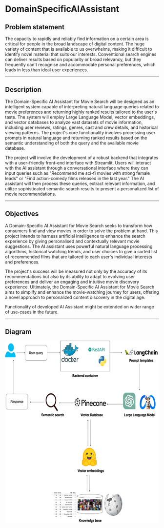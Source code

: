 # DomainSpecificAIAssistant

## Problem statement
The capacity to rapidly and reliably find information on a certain area is critical for people in the broad landscape of digital content. The huge variety of content that is available to us overwhelms, making it difficult to identify novel material that suits our interests. Conventional search engines can deliver results based on popularity or broad relevancy, but they frequently can't recognise and accommodate personal preferences, which leads in less than ideal user experiences.
***

## Description
The Domain-Specific AI Assistant for Movie Search will be designed as an intelligent system capable of interpreting natural language queries related to movie preferences and returning highly ranked results tailored to the user's taste. The system will employ Large Language Model, vector embeddings, and vector databases to analyze vast datasets of movie information, including user reviews, ratings, genres, cast and crew details, and historical viewing patterns. The project's core functionality involves processing user prompts in natural language and returning ranked results based on the semantic understanding of both the query and the available movie database.

The project will involve the development of a robust backend that integrates with a user-friendly front-end interface with Streamlit. Users will interact with the AI assistant through a conversational interface where they can input queries such as "Recommend me sci-fi movies with strong female leads" or "Find action-comedy films released in the last year." The AI assistant will then process these queries, extract relevant information, and utilize sophisticated semantic search results to present a personalized list of movie recommendations.
***

## Objectives
A Domain-Specific AI Assistant for Movie Search seeks to transform how consumers find and view movies in order to solve the problem at hand. This project intends to harness artificial intelligence to enhance the search experience by giving personalised and contextually relevant movie suggestions. The AI assistant uses powerful natural language processing algorithms, historical watching trends, and user choices to give a sorted list of recommended films that are tailored to each user's individual interests and preferences.

The project's success will be measured not only by the accuracy of its recommendations but also by its ability to adapt to evolving user preferences and deliver an engaging and intuitive movie discovery experience. Ultimately, the Domain-Specific AI Assistant for Movie Search aims to simplify and enhance the movie-watching journey for users, offering a novel approach to personalized content discovery in the digital age.

Functionality of developed AI Assistant might be extended on wider range of use-cases in the future.
***

## Diagram
<img src="https://github.com/Tsalyk/DomainSpecificAIAssistant/blob/main/assets/AIMovieSearch.png" width="700" height="600">
